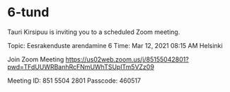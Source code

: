 # 6-tund

Tauri Kirsipuu is inviting you to a scheduled Zoom meeting.

Topic: Eesrakenduste arendamine 6
Time: Mar 12, 2021 08:15 AM Helsinki

Join Zoom Meeting
https://us02web.zoom.us/j/85155042801?pwd=TFdUUWRBanhRcFNmUWhTSUplTm5VZz09

Meeting ID: 851 5504 2801
Passcode: 460517

